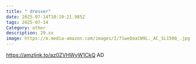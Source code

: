 ```yaml
---
title: " dresser"
date: 2025-07-14T10:19:21.985Z
tags: 2025-07-14
Category: other
description: 29.xx
image: https://m.media-amazon.com/images/I/71weQoaCW9L._AC_SL1500_.jpg
---
```

https://amzlink.to/az0ZVHWyW1CkQ
AD